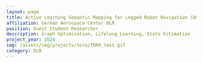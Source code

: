 ```yaml
---
layout: page
title: Active Learning Semantic Mapping for Legged Robot Navigation (On-going Project)
affiliation: German Aerospace Center DLR
position: Guest Student Researcher
description: Graph Optimization, Lifelong Learning, State Estimation
project_year: 2024
img: /assets/img/projects/toro/TORO_test.gif
category: DLR
---
```

